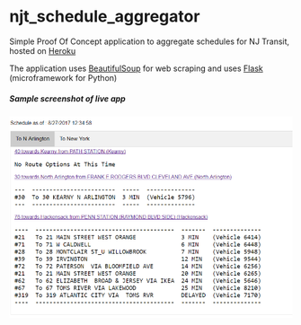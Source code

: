 # njt_schedule_aggregator
Simple Proof Of Concept application to aggregate schedules for NJ Transit, hosted on [Heroku](https://agile-earth-43164.herokuapp.com/)

The application uses [BeautifulSoup](https://www.crummy.com/software/BeautifulSoup/bs4/doc/) for web scraping and uses [Flask](http://flask.pocoo.org/) (microframework for Python)

##### Sample screenshot of live app
![](/static/img/screenshot.png)
